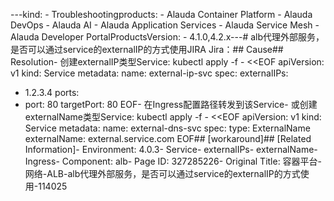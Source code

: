 ---kind:   - Troubleshootingproducts:    - Alauda Container Platform   - Alauda DevOps   - Alauda AI   - Alauda Application Services   - Alauda Service Mesh   - Alauda Developer PortalProductsVersion:   - 4.1.0,4.2.x---<!-- A type of document that involves encountering a fault, diag...it, performing root cause analysis, and providing solutions. --># alb代理外部服务，是否可以通过service的externalIP的方式使用JIRA Jira：## Cause## Resolution- 创建externalIP类型Service: kubectl apply -f - <<EOF
apiVersion: v1
kind: Service
metadata:
  name: external-ip-svc
spec:
  externalIPs:
  - 1.2.3.4
  ports:
  - port: 80
    targetPort: 80
EOF- 在Ingress配置路径转发到该Service- 或创建externalName类型Service: kubectl apply -f - <<EOF
apiVersion: v1
kind: Service
metadata:
  name: external-dns-svc
spec:
  type: ExternalName
  externalName: external.service.com
EOF## [workaround]## [Related Information]- Environment: 4.0.3- Service- externalIPs- externalName- Ingress- Component: alb- Page ID: 327285226- Original Title: 容器平台-网络-ALB-alb代理外部服务，是否可以通过service的externalIP的方式使用-114025
